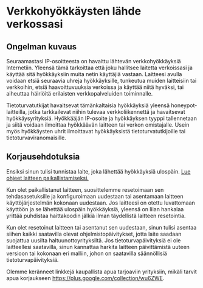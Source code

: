 # Verkkohyökkäysten lähde verkossasi

## Ongelman kuvaus

Seuraamastasi IP-osoitteesta on havaittu lähtevän verkkohyökkäyksiä Internetiin. Yleensä tämä tarkoittaa että joku hallitsee laitetta verkoissasi ja käyttää sitä hyökkäyksiin muita netin käyttäjiä vastaan. Laitteesi avulla voidaan etsiä seuraavia uhreja hyökkäyksille, tunkeutua muiden laitteisiin tai verkkoihin, etsiä haavoittuvuuksia verkoissa ja käyttää niitä hyväksi, tai aiheuttaa häiriöitä erilaisten verkkopalveluiden toiminnalle.

Tietoturvatutkijat havaitsevat tämänkaltaisia hyökkäyksiä yleensä honeypot-laitteilla, jotka tarkkailevat niihin tulevaa verkkoliikennettä ja havaitsevat hyökkäysyrityksiä. Hyökkääjän IP-osoite ja hyökkäyksen tyyppi tallennetaan ja siitä voidaan ilmoittaa hyökkäävän laitteen tai verkon omistajalle. Usein myös hyökkäysten uhrit ilmoittavat hyökkäyksistä tietoturvatutkijoille tai tietoturvaviranomaisille.

## Korjausehdotuksia

Ensiksi sinun tulisi tunnistaa laite, joka lähettää hyökkäyksiä ulospäin. [Lue ohjeet laitteen paikallistamiseksi.](../locate.md)

Kun olet paikallistanut laitteen, suosittelemme resetoimaan sen tehdasasetuksille ja konfiguroimaan uudestaan tai asentamaan laitteen käyttöjärjestelmän kokonaan uudestaan. Jos laitteesi on otettu luvattomaan käyttöön ja se lähettää ulospäin hyökkäyksiä, yleensä on liian hankalaa yrittää puhdistaa haittakoodin jälkiä ilman täydellistä laitteen resetointia.

Kun olet resetoinut laitteen tai asentanut sen uudestaan, sinun tulisi asentaa siihen kaikki saatavilla olevat ohjelmistopäivitykset, jotta laite saadaan suojattua uusilta haltuunottoyrityksiltä. Jos tietoturvapäivityksiä ei ole laitteellesi saatavilla, sinun kannattaa harkita laitteen päivittämistä uuteen versioon tai kokonaan eri malliin, johon on saatavilla säännöllisiä tietoturvapäivityksiä. 

Olemme keränneet linkkejä kaupallista apua tarjoaviin yrityksiin, mikäli tarvit apua korjaukseen <https://plus.google.com/collection/wu6ZWE>.
